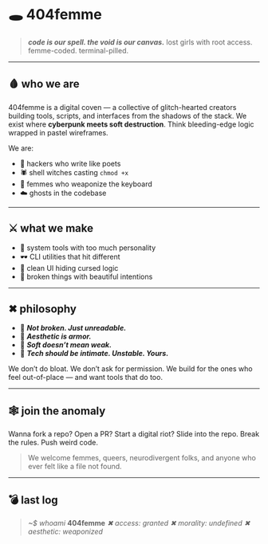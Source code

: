 # 🕳️ 404femme

> ***code is our spell. the void is our canvas.***
> lost girls with root access. femme-coded. terminal-pilled.

---

## 🩸 who we are

404femme is a digital coven — a collective of glitch-hearted creators building tools, scripts, and interfaces from the shadows of the stack.
We exist where **cyberpunk meets soft destruction**. Think bleeding-edge logic wrapped in pastel wireframes.

We are:

* 🖤 hackers who write like poets
* 🕷 shell witches casting `chmod +x`
* 🩶 femmes who weaponize the keyboard
* ☁️ ghosts in the codebase

---

## ⚔️ what we make

* 🦴 system tools with too much personality
* 🕶 CLI utilities that hit different
* 🧼 clean UI hiding cursed logic
* 🐛 broken things with beautiful intentions

---

## ✖ philosophy

* 🖤 ***Not broken. Just unreadable.***
* 🔪 ***Aesthetic is armor.***
* 🧷 ***Soft doesn’t mean weak.***
* 🩻 ***Tech should be intimate. Unstable. Yours.***

We don’t do bloat. We don’t ask for permission.
We build for the ones who feel out-of-place — and want tools that do too.

---

## 🕸 join the anomaly

Wanna fork a repo? Open a PR? Start a digital riot?
Slide into the repo. Break the rules. Push weird code.

> We welcome femmes, queers, neurodivergent folks, and anyone who ever felt like a file not found.

---

## 💣 last log

> *\~\$ whoami*
> **404femme**
> *✖ access: granted*
> *✖ morality: undefined*
> *✖ aesthetic: weaponized*

